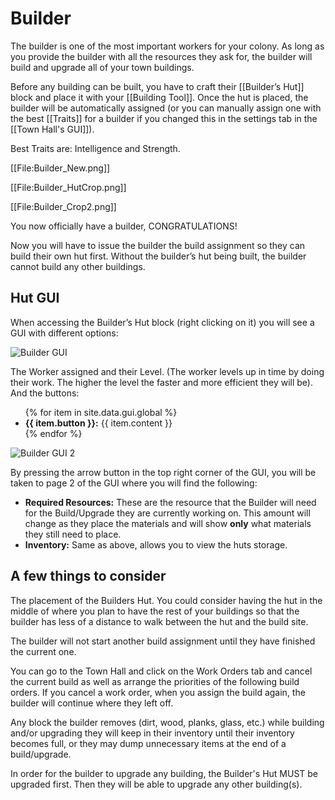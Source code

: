 # Builder

The builder is one of the most important workers for your colony. As long as you provide the builder with all the resources they ask for, the builder will build and upgrade all of your town buildings.

Before any building can be built, you have to craft their [[Builder’s Hut]] block and place it with your [[Building Tool]]. Once the hut is placed, the builder will be automatically assigned (or you can manually assign one with the best [[Traits]] for a builder if you changed this in the settings tab in the [[Town Hall's GUI]]).

Best Traits are: Intelligence and Strength.

[[File:Builder_New.png]]

[[File:Builder_HutCrop.png]]

[[File:Builder_Crop2.png]]

You now officially have a builder, CONGRATULATIONS!

Now you will have to issue the builder the build assignment so they can build their own hut first. Without the builder’s hut being built, the builder cannot build any other buildings.

## Hut GUI

When accessing the Builder’s Hut block (right clicking on it) you will see a GUI with different options:

<div class="row">
  <div class="col-sm-12 col-md">
    <img src="../assets/images/gui/buildergui.png" class="img-fluid mx-auto" alt="Builder GUI">
  </div>
  <div class="col-sm-12 col-md">
    <p>The Worker assigned and their Level. (The worker levels up in time by doing their work. The higher the level the faster and more efficient they will be). And the buttons:</p>
    <ul>
      {% for item in site.data.gui.global %}
        <li><strong>{{ item.button }}:</strong> {{ item.content }}</li>
      {% endfor %}
    </ul>
  </div>
</div>

<div class="row">
  <div class="col-sm-12 col-md">
    <img src="../assets/images/gui/buildergui2.png" class="img-fluid mx-auto" alt="Builder GUI 2">
  </div>
  <div class="col-sm-12 col-md">
    <p>By pressing the arrow button in the top right corner of the GUI, you will be taken to page 2 of the GUI where you will find the following:</p>
    <ul>
      <li><strong>Required Resources:</strong> These are the resource that the Builder will need for the Build/Upgrade they are currently working on. This amount will change as they place the materials and will show <strong>only</strong> what materials they still need to place.</li>
      <li><strong>Inventory:</strong> Same as above, allows you to view the huts storage.</li>
    </ul>
  </div>
</div>

## A few things to consider

The placement of the Builders Hut. You could consider having the hut in the middle of where you plan to have the rest of your buildings so that the builder has less of a distance to walk between the hut and the build site.

The builder will not start another build assignment until they have finished the current one.

You can go to the Town Hall and click on the Work Orders tab and cancel the current build as well as arrange the priorities of the following build orders. If you cancel a work order, when you assign the build again, the builder will continue where they left off.

Any block the builder removes (dirt, wood, planks, glass, etc.) while building and/or upgrading they will keep in their inventory until their inventory becomes full, or they may dump unnecessary items at the end of a build/upgrade.

In order for the builder to upgrade any building, the Builder's Hut MUST be upgraded first. Then they will be able to upgrade any other building(s).